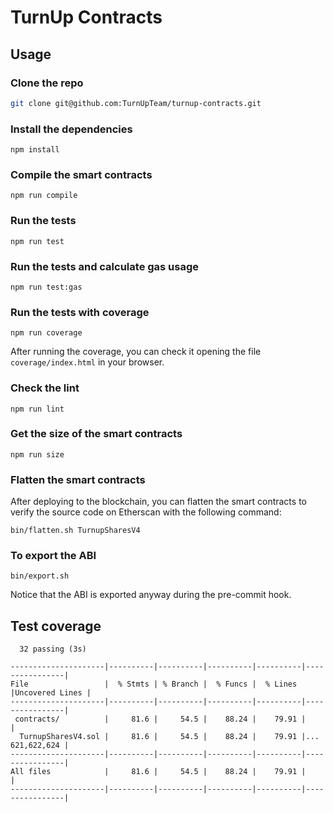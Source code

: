 # TurnUp Contracts

## Usage

### Clone the repo

```bash
git clone git@github.com:TurnUpTeam/turnup-contracts.git
```

### Install the dependencies

```
npm install
```

### Compile the smart contracts

```
npm run compile
```

### Run the tests

```
npm run test
```

### Run the tests and calculate gas usage

```
npm run test:gas
```

### Run the tests with coverage

```
npm run coverage
```

After running the coverage, you can check it opening the file `coverage/index.html` in your browser.

### Check the lint

```
npm run lint
```

### Get the size of the smart contracts

```
npm run size
```

### Flatten the smart contracts

After deploying to the blockchain, you can flatten the smart contracts to verify the source code on Etherscan with the following command:

```
bin/flatten.sh TurnupSharesV4
```

### To export the ABI

```
bin/export.sh
```

Notice that the ABI is exported anyway during the pre-commit hook.

## Test coverage

```
  32 passing (3s)

---------------------|----------|----------|----------|----------|----------------|
File                 |  % Stmts | % Branch |  % Funcs |  % Lines |Uncovered Lines |
---------------------|----------|----------|----------|----------|----------------|
 contracts/          |     81.6 |     54.5 |    88.24 |    79.91 |                |
  TurnupSharesV4.sol |     81.6 |     54.5 |    88.24 |    79.91 |... 621,622,624 |
---------------------|----------|----------|----------|----------|----------------|
All files            |     81.6 |     54.5 |    88.24 |    79.91 |                |
---------------------|----------|----------|----------|----------|----------------|
```
